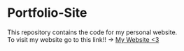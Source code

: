 # Portfolio-Site
This repository contains the code for my personal website. <br>
To visit my website go to this link!! -> [My Website <3](https://cronchyjia.github.io/)

